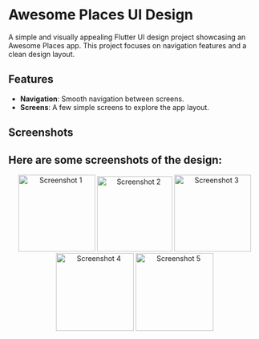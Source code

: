 # Awesome Places UI Design

A simple and visually appealing Flutter UI design project showcasing an Awesome Places app. This project focuses on navigation features and a clean design layout.

## Features
- **Navigation**: Smooth navigation between screens.
- **Screens**: A few simple screens to explore the app layout.

## Screenshots
Here are some screenshots of the design:
---
<div align="center">
  <img src="https://github.com/user-attachments/assets/b96f8e88-7012-43b4-bd33-e4d6254405d8" alt="Screenshot 1" width="153" />
  <img src="https://github.com/user-attachments/assets/7bd77b1c-6bad-4df5-bf89-84634439ea16" alt="Screenshot 2" width="150" />
  <img src="https://github.com/user-attachments/assets/6cf3fd82-8681-4bf1-8b18-18ef03dec843" alt="Screenshot 3" width="153" />
  <img src="https://github.com/user-attachments/assets/9550a9d0-8476-467d-9a13-85fa9c106b87" alt="Screenshot 4" width="155" />
  <img src="https://github.com/user-attachments/assets/6462c416-8c6b-4bbd-bc39-2c640c70520c" alt="Screenshot 5" width="155" />
</div>
